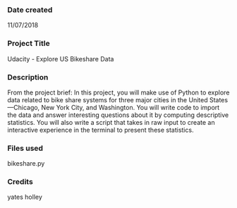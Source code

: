 ### Date created
11/07/2018

### Project Title
Udacity - Explore US Bikeshare Data

### Description
From the project brief: In this project, you will make use of Python to explore data related to bike share systems for three major cities in the United States—Chicago, New York City, and Washington. You will write code to import the data and answer interesting questions about it by computing descriptive statistics. You will also write a script that takes in raw input to create an interactive experience in the terminal to present these statistics.

### Files used
bikeshare.py

### Credits
yates holley
